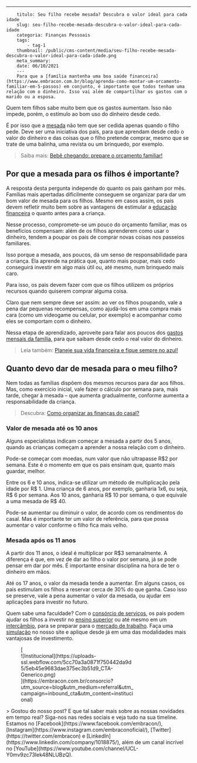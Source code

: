 ---
        titulo: Seu filho recebe mesada? Descubra o valor ideal para cada idade
        slug: seu-filho-recebe-mesada-descubra-o-valor-ideal-para-cada-idade
        categoria: Finanças Pessoais
        tags:
            - tag-1
        thumbnail: /public/cms-content/media/seu-filho-recebe-mesada-descubra-o-valor-ideal-para-cada-idade.png
        meta_summary: 
        date: 06/10/2021
        ---
        Para que a [família mantenha uma boa saúde financeira](https://www.embracon.com.br/blog/aprenda-como-montar-um-orcamento-familiar-em-5-passos) em conjunto, é importante que todos tenham uma relação com o dinheiro. Isso vai além de compartilhar os gastos com o marido ou a esposa.

Quem tem filhos sabe muito bem que os gastos aumentam. Isso não impede, porém, o estímulo ao bom uso do dinheiro desde cedo.

É por isso que a [mesada](https://www.youtube.com/watch?v=FwLrgY-5BXY) não tem que ser cedida apenas quando o filho pede. Deve ser uma iniciativa dos pais, para que aprendam desde cedo o valor do dinheiro e das coisas que o filho pretende comprar, mesmo que se trate de uma balinha, uma revista ou um brinquedo, por exemplo.

> Saiba mais: [Bebê chegando: prepare o orçamento familiar!](https://www.embracon.com.br/blog/bebe-chegando-prepare-o-orcamento-familiar)

Por que a mesada para os filhos é importante?
---------------------------------------------

A resposta desta pergunta independe do quanto os pais ganham por mês. Famílias mais apertadas dificilmente conseguem se organizar para dar um bom valor de mesada para os filhos. Mesmo em casos assim, os pais devem refletir muito bem sobre as vantagens de estimular a [educação financeira](https://www.youtube.com/watch?v=e3AMA9FJWDs) o quanto antes para a criança.

Nesse processo, compromete-se um pouco do orçamento familiar, mas os benefícios compensam: além de os filhos aprenderem como usar o dinheiro, tendem a poupar os pais de comprar novas coisas nos passeios familiares.

Isso porque a mesada, aos poucos, dá um senso de responsabilidade para a criança. Ela aprende na prática que, quanto mais poupar, mais cedo conseguirá investir em algo mais útil ou, até mesmo, num brinquedo mais caro.

Para isso, os pais devem fazer com que os filhos utilizem os próprios recursos quando quiserem comprar alguma coisa.

Claro que nem sempre deve ser assim: ao ver os filhos poupando, vale a pena dar pequenas recompensas, como ajudá-los em uma compra mais cara (como um videogame ou celular, por exemplo) e acompanhar como eles se comportam com o dinheiro.

Nessa etapa de aprendizado, aproveite para falar aos poucos dos [gastos mensais da família](https://www.embracon.com.br/blog/financas-da-familia-como-ensinar-os-filhos-a-economizar-dinheiro), para que saibam desde cedo o real valor do dinheiro.

> Leia também: [Planeje sua vida financeira e fique sempre no azul!](https://www.embracon.com.br/blog/planeje-sua-vida-financeira-e-fique-sempre-no-azul)

Quanto devo dar de mesada para o meu filho?
-------------------------------------------

Nem todas as famílias dispõem dos mesmos recursos para dar aos filhos. Mas, como exercício inicial, vale fazer o cálculo por semana para, mais tarde, chegar à mesada – que aumenta gradualmente, conforme aumenta a responsabilidade da criança.

> Descubra: [Como organizar as finanças do casal?](https://www.embracon.com.br/blog/como-organizar-as-financas-do-casal)

### Valor de mesada até os 10 anos

Alguns especialistas indicam começar a mesada a partir dos 5 anos, quando as crianças começam a aprender a nossa relação com o dinheiro.

Pode-se começar com moedas, num valor que não ultrapasse R$2 por semana. Este é o momento em que os pais ensinam que, quanto mais guardar, melhor.

Entre os 6 e 10 anos, indica-se utilizar um método de multiplicação pela idade por R$ 1. Uma criança de 6 anos, por exemplo, ganharia 1x6, ou seja, R$ 6 por semana. Aos 10 anos, ganharia R$ 10 por semana, o que equivale a uma mesada de R$ 40.

Pode-se aumentar ou diminuir o valor, de acordo com os rendimentos do casal. Mas é importante ter um valor de referência, para que possa aumentar o valor conforme o filho fica mais velho.

### Mesada após os 11 anos

A partir dos 11 anos, o ideal é multiplicar por R$3 semanalmente. A diferença é que, em vez de dar ao filho o valor por semana, já se pode pensar em dar por mês. É importante ensinar disciplina na hora de ter o dinheiro em mãos.

Até os 17 anos, o valor da mesada tende a aumentar. Em alguns casos, os pais estimulam os filhos a reservar cerca de 30% do que ganha. Caso isso se preserve, vale a pena aumentar o valor da mesada, ou ajudar em aplicações para investir no futuro.

Quem sabe uma faculdade? Com o [consórcio de serviços](https://www.embracon.com.br/consorcio-servicos), os pais podem ajudar os filhos a investir no [ensino superior](https://www.embracon.com.br/blog/confira-5-beneficios-de-fazer-um-consorcio-para-pos-graduacao) ou até mesmo em um [intercâmbio](https://www.embracon.com.br/blog/tire-as-suas-duvidas-sobre-o-consorcio-de-educacao-embracon), para se preparar para o [mercado de trabalho](https://www.embracon.com.br/blog/7-sinais-de-que-e-hora-de-investir-em-atualizacao-na-carreira). Faça uma [simulação](http://www.embracon.com.br/consorcio) no nosso site e aplique desde já em uma das modalidades mais vantajosas de investimento.

<figure class="w-richtext-figure-type-image w-richtext-align-center" style="max-width:310px">[<div>![Institucional](https://uploads-ssl.webflow.com/5cc70a3a0871f750442da9d5/5eb45e9683dae375ec3b51d9_CTA-Generico.png)</div>](https://embracon.com.br/consorcio?utm_source=blog&utm_medium=referral&utm_campaign=inbound_cta&utm_content=institucional)</figure>> Gostou do nosso post? E que tal saber mais sobre as nossas novidades em tempo real? Siga-nos nas redes sociais e veja tudo na sua timeline. Estamos no [Facebook](https://www.facebook.com/embracon/), [Instagram](https://www.instagram.com/embraconoficial/), [Twitter](https://twitter.com/embracon) e [LinkedIn](https://www.linkedin.com/company/1018875/), além de um canal incrível no [YouTube](https://www.youtube.com/channel/UCL-Y0mv9zc73Iek48NLUBzQ).
        